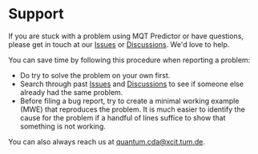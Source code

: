 # Support

If you are stuck with a problem using MQT Predictor or have questions, please get in touch at our [Issues] or [Discussions].
We'd love to help.

You can save time by following this procedure when reporting a problem:

- Do try to solve the problem on your own first.
- Search through past [Issues] and [Discussions] to see if someone else already had the same problem.
- Before filing a bug report, try to create a minimal working example (MWE) that reproduces the problem.
  It is much easier to identify the cause for the problem if a handful of lines suffice to show that something is not working.

You can also always reach us at [quantum.cda@xcit.tum.de](mailto:quantum.cda@xcit.tum.de).

[Issues]: https://github.com/munich-quantum-toolkit/predictor/issues
[Discussions]: https://github.com/munich-quantum-toolkit/predictor/discussions
